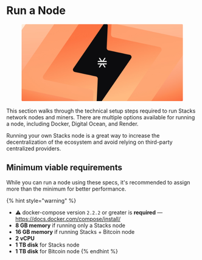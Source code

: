 # Run a Node

<figure><img src=".gitbook/assets/Frame 316126262 (1).jpg" alt=""><figcaption></figcaption></figure>

This section walks through the technical setup steps required to run Stacks network nodes and miners. There are multiple options available for running a node, including Docker, Digital Ocean, and Render.

Running your own Stacks node is a great way to increase the decentralization of the ecosystem and avoid relying on third-party centralized providers.

## Minimum viable requirements

While you can run a node using these specs, it's recommended to assign more than the minimum for better performance.

{% hint style="warning" %}
* ⚠️ docker-compose version `2.2.2` or greater is **required** — https://docs.docker.com/compose/install/
* **8 GB memory** if running only a Stacks node
* **16 GB memory** if running Stacks + Bitcoin node
* **2 vCPU**
* **1 TB disk** for Stacks node
* **1 TB disk** for Bitcoin node
{% endhint %}
